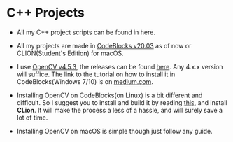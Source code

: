# C++ Projects

+  All my C++ project scripts can be found in here.

+ All my projects are made in [CodeBlocks v20.03](http://www.codeblocks.org/downloads/26) as of now or CLION(Student's Edition) for macOS.

+ I use [OpenCV v4.5.3](https://github.com/opencv/opencv/releases/tag/4.5.3), the releases can be found [here](https://opencv.org/releases/). Any 4.x.x version will suffice. The link to the tutorial on how to install it in CodeBlocks(Windows 7/10) is on [medium.com](https://medium.com/@sourabhjigjinni/install-opencv-4-0-0-for-c-windows-7-10-code-blocks-tdm-gcc-64-dff65addf162).

+ Installing OpenCV on CodeBlocks(on Linux) is a bit different and difficult. So I suggest you to install and build it by reading [this](https://docs.opencv.org/master/d7/d9f/tutorial_linux_install.html), and install **CLion**. It will make the process a less of a hassle, and will surely save a lot of time.

+ Installing OpenCV on macOS is simple though just follow any guide.
